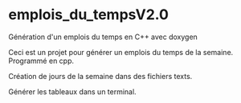 # emplois_du_tempsV2.0
Génération d'un emplois du temps en C++ avec doxygen

Ceci est un projet pour générer un emplois du temps de la semaine.
Programmé en cpp.

Création de jours de la semaine dans des fichiers texts.

Générer les tableaux dans un terminal.
